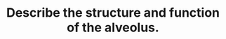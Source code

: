 ---
title: "Describe the structure and function of the alveolus."
entityType: SAQ
exam: PEX
college: CICM
year: 2016
sitting: A
question: 15
passRate: 52
EC_extraCredit:
- "Better answers related structure to function."
EC_errorsCommon:
- "Many answers lacked key anatomical features (for example pores of Kohn, basement membrane, interconnecting walls / alveolar interdependence etc.)."
- "There was little understanding of the role and origin of the basement membrane of the alveolus."
- "Answers not reaching a pass mark generally suffered from lacking detail and suggested only a superficial understanding of the area."
EC_errorsCommon:
- "Some candidates went into detailed discussions of Work of Breathing, respiratory mechanics and the renin-angiotensin system which were not asked for."
---